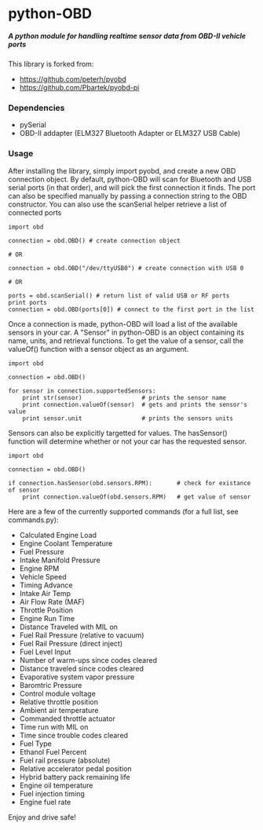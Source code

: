 python-OBD
========

##### A python module for handling realtime sensor data from OBD-II vehicle ports

This library is forked from:

+ https://github.com/peterh/pyobd
+ https://github.com/Pbartek/pyobd-pi


### Dependencies

+ pySerial
+ OBD-II addapter (ELM327 Bluetooth Adapter or ELM327 USB Cable)


### Usage

After installing the library, simply import pyobd, and create a new OBD connection object. By default, python-OBD will scan for Bluetooth and USB serial ports (in that order), and will pick the first connection it finds. The port can also be specified manually by passing a connection string to the OBD constructor. You can also use the scanSerial helper retrieve a list of connected ports

	import obd

	connection = obd.OBD() # create connection object

	# OR

	connection = obd.OBD("/dev/ttyUSB0") # create connection with USB 0

	# OR

	ports = obd.scanSerial() # return list of valid USB or RF ports
	print ports
	connection = obd.OBD(ports[0]) # connect to the first port in the list


Once a connection is made, python-OBD will load a list of the available sensors in your car. A "Sensor" in python-OBD is an object containing its name, units, and retrieval functions. To get the value of a sensor, call the valueOf() function with a sensor object as an argument.

	import obd

	connection = obd.OBD()
	
	for sensor in connection.supportedSensors:
		print str(sensor)                 # prints the sensor name
		print connection.valueOf(sensor)  # gets and prints the sensor's value
		print sensor.unit                 # prints the sensors units


Sensors can also be explicitly targetted for values. The hasSensor() function will determine whether or not your car has the requested sensor.

	import obd

	connection = obd.OBD()

	if connection.hasSensor(obd.sensors.RPM):       # check for existance of sensor
		print connection.valueOf(obd.sensors.RPM)   # get value of sensor


Here are a few of the currently supported commands (for a full list, see commands.py):

+ Calculated Engine Load
+ Engine Coolant Temperature
+ Fuel Pressure
+ Intake Manifold Pressure
+ Engine RPM
+ Vehicle Speed
+ Timing Advance
+ Intake Air Temp
+ Air Flow Rate (MAF)
+ Throttle Position
+ Engine Run Time
+ Distance Traveled with MIL on
+ Fuel Rail Pressure (relative to vacuum)
+ Fuel Rail Pressure (direct inject)
+ Fuel Level Input
+ Number of warm-ups since codes cleared
+ Distance traveled since codes cleared
+ Evaporative system vapor pressure
+ Baromtric Pressure
+ Control module voltage
+ Relative throttle position
+ Ambient air temperature
+ Commanded throttle actuator
+ Time run with MIL on
+ Time since trouble codes cleared
+ Fuel Type
+ Ethanol Fuel Percent
+ Fuel rail pressure (absolute)
+ Relative accelerator pedal position
+ Hybrid battery pack remaining life
+ Engine oil temperature
+ Fuel injection timing
+ Engine fuel rate


Enjoy and drive safe!
